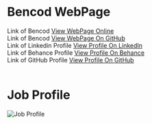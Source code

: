 # Bencod WebPage
Link of Bencod [View WebPage Online](http://www.bencod.pe.hu)<br>
Link of Bencod [View WebPage On GitHub](https://becod.github.io/Bencod)<br>
Link of Linkedin Profile [View Profile On LinkedIn](https://becod.github.io/Bencod)<br>
Link of Behance Profile [View Profile On Behance](https://www.behance.net/ben_valencia)<br>
Link of GitHub Profile [View Profile On GitHub](https://github.com/becod)<br>
<br>
# Job Profile
![Job Profile](https://becod.github.io/Job-Profile/BenjaminE.Valencia_CV.png)